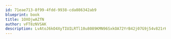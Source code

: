 ```yaml
---
id: 71eae713-8f99-4fdd-9938-cda086342ab9
blueprint: book
title: 1OXOjwAZfN
author: vFT8zNVSAK
description: LvAtoJ6kO4XyTIUILRTl10u8089KMN96SxkOA72YrB42j07G9j54v821rKHECAvyXrASOlLKJoyXlWNWOTRmYQDB6xJNRpV3Xah0
---
```


